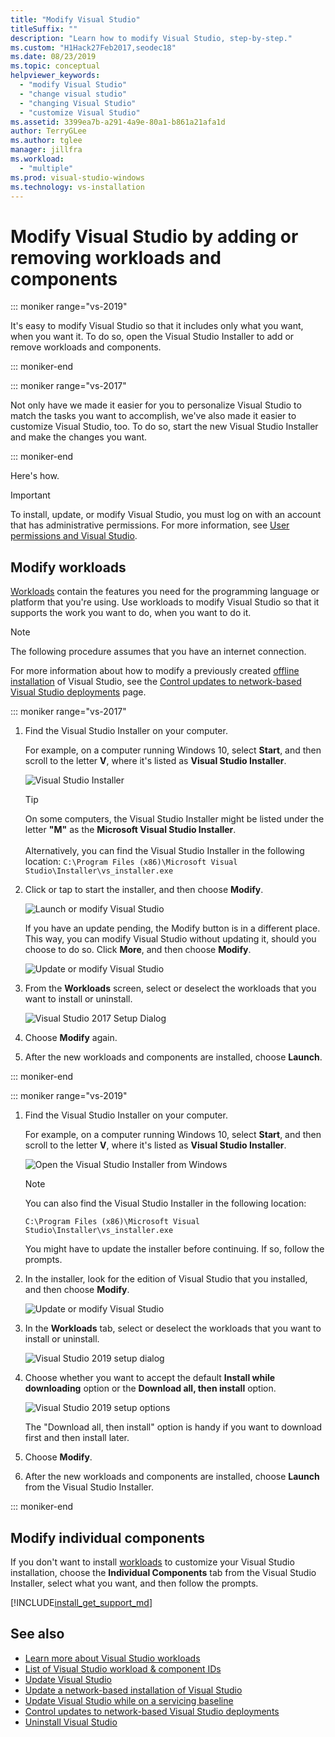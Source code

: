 ```yaml
---
title: "Modify Visual Studio"
titleSuffix: ""
description: "Learn how to modify Visual Studio, step-by-step."
ms.custom: "H1Hack27Feb2017,seodec18"
ms.date: 08/23/2019
ms.topic: conceptual
helpviewer_keywords:
  - "modify Visual Studio"
  - "change visual studio"
  - "changing Visual Studio"
  - "customize Visual Studio"
ms.assetid: 3399ea7b-a291-4a9e-80a1-b861a21afa1d
author: TerryGLee
ms.author: tglee
manager: jillfra
ms.workload:
  - "multiple"
ms.prod: visual-studio-windows
ms.technology: vs-installation
---
```

# Modify Visual Studio by adding or removing workloads and components

::: moniker range="vs-2019"

It's easy to modify Visual Studio so that it includes only what you want, when you want it. To do so, open the Visual Studio Installer to add or remove workloads and components.

::: moniker-end

::: moniker range="vs-2017"

Not only have we made it easier for you to personalize Visual Studio to match the tasks you want to accomplish, we've also made it easier to customize Visual Studio, too. To do so, start the new Visual Studio Installer and make the changes you want.

::: moniker-end

Here's how.

>[!IMPORTANT]
>To install, update, or modify Visual Studio, you must log on with an account that has administrative permissions. For more information, see [User permissions and Visual Studio](../ide/user-permissions-and-visual-studio.md).

## Modify workloads

 [Workloads](https://visualstudio.microsoft.com/vs/visual-studio-workloads/) contain the features you need for the programming language or platform that you're using. Use workloads to modify Visual Studio so that it supports the work you want to do, when you want to do it.

>[!NOTE]
> The following procedure assumes that you have an internet connection.
>
> For more information about how to modify a previously created [offline installation](create-an-offline-installation-of-visual-studio.md) of Visual Studio, see the [Control updates to network-based Visual Studio deployments](controlling-updates-to-visual-studio-deployments.md) page.

::: moniker range="vs-2017"

1. Find the Visual Studio Installer on your computer.

     For example, on a computer running Windows 10, select **Start**, and then scroll to the letter **V**, where it's listed as **Visual Studio Installer**.

     ![Visual Studio Installer](media/vs2017-locate-the-visual-studio-installer.PNG "Locate the Microsoft Visual Studio Installer")

     >[!TIP]
     >On some computers, the Visual Studio Installer might be listed under the letter **"M"** as the **Microsoft Visual Studio Installer**.<br/><br/> Alternatively, you can find the Visual Studio Installer in the following location: `C:\Program Files (x86)\Microsoft Visual Studio\Installer\vs_installer.exe`

1. Click or tap to start the installer, and then choose **Modify**.

     ![Launch or modify Visual Studio](media/modify-visual-studio.png "Modify Visual Studio 2017")

     If you have an update pending, the Modify button is in a different place. This way, you can modify Visual Studio without updating it, should you choose to do so. Click **More**, and then choose **Modify**.

     ![Update or modify Visual Studio](media/modify-or-update-visual-studio.png "Update or modify Visual Studio 2017")

1. From the **Workloads** screen, select or deselect the workloads that you want to install or uninstall.

    ![Visual Studio 2017 Setup Dialog](media/vs2017-modify-workloads.PNG "Choose a workload in Visual Studio 2017")

1. Choose **Modify** again.

1. After the new workloads and components are installed, choose **Launch**.

::: moniker-end

::: moniker range="vs-2019"

1. Find the Visual Studio Installer on your computer.

     For example, on a computer running Windows 10, select **Start**, and then scroll to the letter **V**, where it's listed as **Visual Studio Installer**.

     ![Open the Visual Studio Installer from Windows](media/vs-2019/vs-installer-windows-start.png "Open the Visual Studio Installer")

     > [!NOTE]
     > You can also find the Visual Studio Installer in the following location:
     >
     > `C:\Program Files (x86)\Microsoft Visual Studio\Installer\vs_installer.exe`

    You might have to update the installer before continuing. If so, follow the prompts.

1. In the installer, look for the edition of Visual Studio that you installed, and then choose **Modify**.

     ![Update or modify Visual Studio](media/vs-2019/vs-installer-modify.png "Update or modify Visual Studio 2019")

1. In the **Workloads** tab, select or deselect the workloads that you want to install or uninstall.

    ![Visual Studio 2019 setup dialog](media/vs-2019/vs-installer-modify-workloads.png "Choose a workload in Visual Studio 2019")

1. Choose whether you want to accept the default **Install while downloading** option or the **Download all, then install** option.

    ![Visual Studio 2019 setup options](media/vs-2019/vs-installer-choose-install-or-download.png "Choose to install while downloading or to download first and install later")

    The "Download all, then install" option is handy if you want to download first and then install later.

1. Choose **Modify**.

1. After the new workloads and components are installed, choose **Launch** from the Visual Studio Installer.

::: moniker-end

## Modify individual components

If you don't want to install [workloads](https://visualstudio.microsoft.com/vs/visual-studio-workloads/) to customize your Visual Studio installation, choose the **Individual Components** tab from the Visual Studio Installer, select what you want, and then follow the prompts.

[!INCLUDE[install_get_support_md](includes/install_get_support_md.md)]

## See also

* [Learn more about Visual Studio workloads](https://visualstudio.microsoft.com/vs/visual-studio-workloads/)
* [List of Visual Studio workload & component IDs](workload-and-component-ids.md)
* [Update Visual Studio](update-visual-studio.md)
* [Update a network-based installation of Visual Studio](update-a-network-installation-of-visual-studio.md)
* [Update Visual Studio while on a servicing baseline](update-servicing-baseline.md)
* [Control updates to network-based Visual Studio deployments](controlling-updates-to-visual-studio-deployments.md)
* [Uninstall Visual Studio](uninstall-visual-studio.md)
